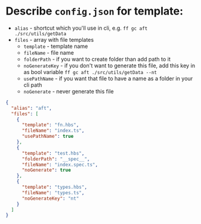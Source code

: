 # Describe `config.json` for template:

- `alias` - shortcut which you'll use in cli, e.g. `ff gc aft ./src/utils/getData`
- `files` - array with file templates
    - `template` - template name
    - `fileName` - file name
    - `folderPath` - if you want to create folder than add path to it
    - `noGenerateKey` - if you don't want to generate this file, add this key in as bool variable `ff gc aft ./src/utils/getData --nt`
    - `usePathName` - if you want that file to have a name as a folder in your cli path
    - `noGenerate` - never generate this file

```json
{
  "alias": "aft",
  "files": [
    {
      "template": "fn.hbs",
      "fileName": "index.ts",
      "usePathName": true
    },
    {
      "template": "test.hbs",
      "folderPath": "__spec__",
      "fileName": "index.spec.ts",
      "noGenerate": true
    },
    {
      "template": "types.hbs",
      "fileName": "types.ts", 
      "noGenerateKey": "nt"
    }
  ]
}
```
